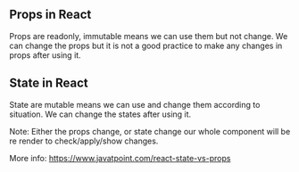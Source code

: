 ## Props in React

Props are readonly, immutable means we can use them but not change. We can change the props but it is not a good practice to make any changes in props after using it.

## State in React

State are mutable means we can use and change them according to situation. We can change the states after using it.

Note: Either the props change, or state change our whole component will be re render to check/apply/show changes.

More info: https://www.javatpoint.com/react-state-vs-props